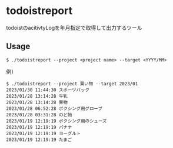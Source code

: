 todoistreport
===============================

todoistのacitivtyLogを年月指定で取得して出力するツール


## Usage

```shell
$ ./todoistreport --project <project name> --target <YYYY/MM>
```

例）

```shell
$ ./todoistreport --project 買い物 --target 2023/01
2023/01/30 11:44:30 スポーツバック
2023/01/28 13:14:28 牛乳
2023/01/28 13:14:28 果物
2023/01/28 06:52:28 ボクシング用グローブ
2023/01/28 03:31:28 のど飴
2023/01/19 12:19:19 ボクシング用のシューズ
2023/01/19 12:19:19 バナナ
2023/01/19 12:19:19 ヨーグルト
2023/01/19 12:19:19 たまご
```
